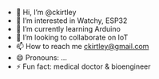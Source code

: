 - 👋 Hi, I’m @ckirtley
- 👀 I’m interested in Watchy, ESP32
- 🌱 I’m currently learning Arduino
- 💞️ I’m looking to collaborate on IoT
- 📫 How to reach me ckirtley@gmail.com
- 😄 Pronouns: ...
- ⚡ Fun fact: medical doctor & bioengineer

<!---
ckirtley/ckirtley is a ✨ special ✨ repository because its `README.md` (this file) appears on your GitHub profile.
You can click the Preview link to take a look at your changes.
--->
